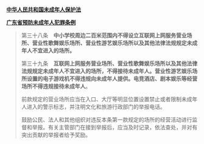 [**中华人民共和国未成年人保护法**](https://www.gov.cn/xinwen/2020-10/18/content_5552113.htm)

[**广东省预防未成年人犯罪条例**](https://sfj.gz.gov.cn/ztlm/fzxc/xfks/content/post_9704771.html)

> 第三十八条　**中小学校周边二百米范围内不得设立互联网上网服务营业场所、营业性歌舞娱乐场所、营业性游艺娱乐场所以及其他法律法规规定未成年人不宜进入的场所。**
>
>第三十九条　**互联网上网服务营业场所、营业性歌舞娱乐场所以及其他法律法规规定未成年人不宜进入的场所，不得接待未成年人。营业性游艺娱乐场所设置的电子游戏机不得违规向未成年人提供。电竞酒店、剧本娱乐等经营场所不得违规接待未成年人**。
>
>前款规定的营业场所应当在入口、大厅等明显位置设置禁止或者限制未成年人进入的警示标志，并注明文化和旅游行政部门的举报电话。
>
>鼓励公民、法人和其他组织对违反本条第一款规定的场所的经营活动进行监督和举报。有关主管部门在接到举报后，应当及时记录，依法查处，并对有突出贡献的举报者给予奖励。
